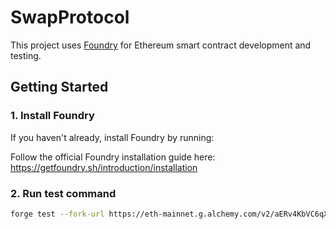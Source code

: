 # SwapProtocol

This project uses [Foundry](https://book.getfoundry.sh/) for Ethereum smart contract development and testing.

## Getting Started

### 1. Install Foundry

If you haven't already, install Foundry by running:

Follow the official Foundry installation guide here:  
https://getfoundry.sh/introduction/installation

### 2. Run test command

```sh
forge test --fork-url https://eth-mainnet.g.alchemy.com/v2/aERv4KbVC6qXIhUVfC-icFukxf7vF7Ea -vvv
```